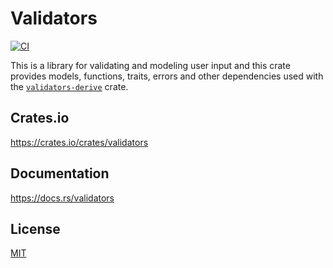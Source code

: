 Validators
====================

[![CI](https://github.com/magiclen/validators/actions/workflows/ci.yml/badge.svg)](https://github.com/magiclen/validators/actions/workflows/ci.yml)

This is a library for validating and modeling user input and this crate provides models, functions, traits, errors and other dependencies used with the [`validators-derive`](https://crates.io/crates/validators-derive) crate.

## Crates.io

https://crates.io/crates/validators

## Documentation

https://docs.rs/validators

## License

[MIT](LICENSE)
